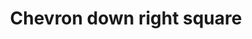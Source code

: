 ---
title: Chevron down right square
tags:
icon: chevron-down-right-square
svg: '<svg xmlns="http://www.w3.org/2000/svg" width="24" height="24" fill="none" viewBox="0 0 24 24" stroke-width="1.5" stroke-linecap="round" stroke-linejoin="round" stroke="currentColor"><path d="M14.182 9.232v4.95h-4.95"/><path d="M3 12c0-4.243 0-6.364 1.318-7.682C5.636 3 7.758 3 12 3c4.243 0 6.364 0 7.682 1.318C21 5.636 21 7.758 21 12c0 4.243 0 6.364-1.318 7.682C18.364 21 16.242 21 12 21c-4.243 0-6.364 0-7.682-1.318C3 18.364 3 16.242 3 12Z"/></svg>'
---